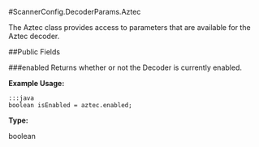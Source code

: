 #ScannerConfig.DecoderParams.Aztec

The Aztec class provides access to parameters that are available for the Aztec decoder.

##Public Fields

###enabled
Returns whether or not the Decoder is currently enabled.

**Example Usage:**

    :::java
    boolean isEnabled = aztec.enabled;


**Type:**

boolean